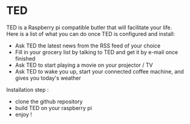 # TED

TED is a Raspberry pi compatible butler that will facilitate your life. </br>
Here is a list of what you can do once TED is configured and install:
<ul>
	<li> Ask TED the latest news from the RSS feed of your choice</li>
	<li> Fill in your grocery list by talking to TED and get it by e-mail once finished</li>
	<li> Ask TED to start playing a movie on your projector / TV</li>
	<li> Ask TED to wake you up, start your connected coffee machine, and gives you today's weather</li>
</ul>

Installation step :

<ul>
	<li> clone the github repository </li>
	<li> build TED on your raspberry pi</li>
	<li> enjoy ! </li>
</ul>
